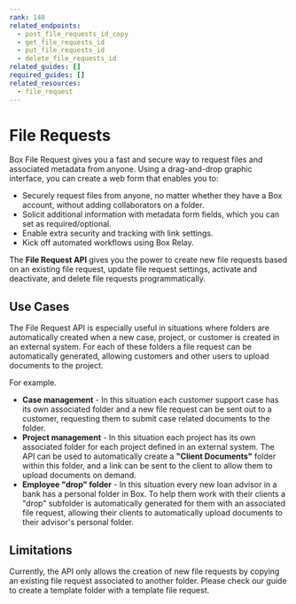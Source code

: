 ```yaml
---
rank: 140
related_endpoints:
  - post_file_requests_id_copy
  - get_file_requests_id
  - put_file_requests_id
  - delete_file_requests_id
related_guides: []
required_guides: []
related_resources:
  - file_request
---
```


# File Requests

Box File Request gives you a fast and secure way to request files and
associated metadata from anyone.  Using a drag-and-drop graphic
interface, you can create a web form that enables you to:

* Securely request files from anyone, no matter whether they have
  a Box account, without adding collaborators on a folder.
* Solicit additional information with metadata form fields, which
  you can set as required/optional.
* Enable extra security and tracking with link settings.
* Kick off automated workflows using Box Relay.

The **File Request API** gives you the power to create new file requests
based on an existing file request, update file request settings, activate
and deactivate, and delete file requests programmatically.

## Use Cases

The File Request API is especially useful in situations where folders are
automatically created when a new case, project, or customer is created in an
external system. For each of these folders a file request can be automatically
generated, allowing customers and other users to upload documents to the
project.

For example.

* **Case management** - In this situation each customer support case has its
own associated folder and a new file request can be sent out to a customer,
requesting them to submit case related documents to the folder.
* **Project management** - In this situation each project has its own
associated folder for each project defined in an external system. The API can
be used to automatically create a **"Client Documents"** folder within this
folder, and a link can be sent to the client to allow them to upload documents
on demand.
* **Employee "drop" folder** - In this situation every new loan advisor in a
bank has a personal folder in Box. To help them work with their clients a
"drop" subfolder is automatically generated for them with an associated file
request, allowing their clients to automatically upload documents to their
advisor's personal folder.

## Limitations

Currently, the API only allows the creation of new file requests by copying
an existing file request associated to another folder. Please check our guide
to create a template folder with a template file request.
